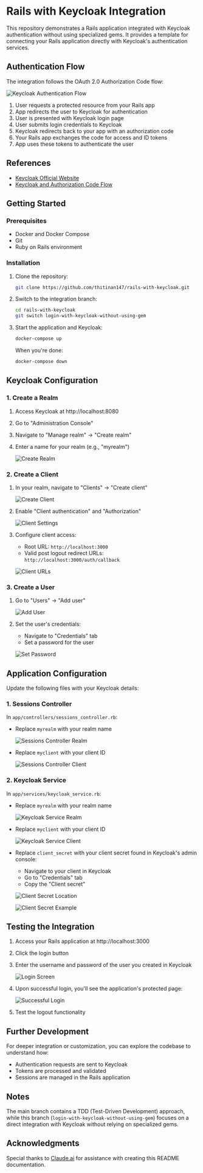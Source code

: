 # Rails with Keycloak Integration

This repository demonstrates a Rails application integrated with Keycloak authentication without using specialized gems. It provides a template for connecting your Rails application directly with Keycloak's authentication services.

## Authentication Flow

The integration follows the OAuth 2.0 Authorization Code flow:

![Keycloak Authentication Flow](https://github.com/user-attachments/assets/IMAGE_ID_PLACEHOLDER)

1. User requests a protected resource from your Rails app
2. App redirects the user to Keycloak for authentication
3. User is presented with Keycloak login page
4. User submits login credentials to Keycloak
5. Keycloak redirects back to your app with an authorization code
6. Your Rails app exchanges the code for access and ID tokens
7. App uses these tokens to authenticate the user

## References
- [Keycloak Official Website](https://www.keycloak.org/)
- [Keycloak and Authorization Code Flow](https://embriq.no/en/news/keycloak-and-authorization-code-flow/)

## Getting Started

### Prerequisites

- Docker and Docker Compose
- Git
- Ruby on Rails environment

### Installation

1. Clone the repository:
   ```bash
   git clone https://github.com/thitinan147/rails-with-keycloak.git
   ```

2. Switch to the integration branch:
   ```bash
   cd rails-with-keycloak
   git switch login-with-keycloak-without-using-gem
   ```

3. Start the application and Keycloak:
   ```bash
   docker-compose up
   ```

   When you're done:
   ```bash
   docker-compose down
   ```

## Keycloak Configuration

### 1. Create a Realm

1. Access Keycloak at http://localhost:8080
2. Go to "Administration Console"
3. Navigate to "Manage realm" → "Create realm"
4. Enter a name for your realm (e.g., "myrealm")

   ![Create Realm](https://github.com/user-attachments/assets/be89d430-321b-4fa9-944c-6da11df7247b)

### 2. Create a Client

1. In your realm, navigate to "Clients" → "Create client"

   ![Create Client](https://github.com/user-attachments/assets/233b452e-bc9b-4aec-8a60-cfe5dd3fee62)

2. Enable "Client authentication" and "Authorization"

   ![Client Settings](https://github.com/user-attachments/assets/5b295793-21fa-499e-8308-1199d7761d14)

3. Configure client access:
   - Root URL: `http://localhost:3000`
   - Valid post logout redirect URLs: `http://localhost:3000/auth/callback`

   ![Client URLs](https://github.com/user-attachments/assets/d9f6ce56-037b-4238-8a50-dc1993be8b24)

### 3. Create a User

1. Go to "Users" → "Add user"

   ![Add User](https://github.com/user-attachments/assets/f2d6d313-d349-491f-a118-9092e2714796)

2. Set the user's credentials:
   - Navigate to "Credentials" tab
   - Set a password for the user

   ![Set Password](https://github.com/user-attachments/assets/6e2edead-c202-400c-ae16-6af3e5ea5c7f)

## Application Configuration

Update the following files with your Keycloak details:

### 1. Sessions Controller

In `app/controllers/sessions_controller.rb`:
- Replace `myrealm` with your realm name

   ![Sessions Controller Realm](https://github.com/user-attachments/assets/8e0bd1ee-d12b-4005-a5e4-03d2a8322000)

- Replace `myclient` with your client ID

   ![Sessions Controller Client](https://github.com/user-attachments/assets/8c284021-7a39-45cd-887b-fda3646bfed5)

### 2. Keycloak Service

In `app/services/keycloak_service.rb`:
- Replace `myrealm` with your realm name

   ![Keycloak Service Realm](https://github.com/user-attachments/assets/933a2c0f-52e9-4fb1-9343-fb55a49cfe02)

- Replace `myclient` with your client ID

   ![Keycloak Service Client](https://github.com/user-attachments/assets/6567c677-f73d-41f3-a4ca-b17aca634564)

- Replace `client_secret` with your client secret found in Keycloak's admin console:
  - Navigate to your client in Keycloak
  - Go to "Credentials" tab
  - Copy the "Client secret"

   ![Client Secret Location](https://github.com/user-attachments/assets/8456600e-086c-44e5-88b6-ca7c0867eed6)
   
   ![Client Secret Example](https://github.com/user-attachments/assets/1b3620f6-fd83-4d7d-b4cb-005e27b0b1dd)

## Testing the Integration

1. Access your Rails application at http://localhost:3000
2. Click the login button
3. Enter the username and password of the user you created in Keycloak

   ![Login Screen](https://github.com/user-attachments/assets/048ae0e0-c4f9-4aa1-a4dd-f84c0cf42823)

4. Upon successful login, you'll see the application's protected page:

   ![Successful Login](https://github.com/user-attachments/assets/0412138d-1462-42af-82da-503b3e34a9dc)

5. Test the logout functionality

## Further Development

For deeper integration or customization, you can explore the codebase to understand how:
- Authentication requests are sent to Keycloak
- Tokens are processed and validated
- Sessions are managed in the Rails application

## Notes

The main branch contains a TDD (Test-Driven Development) approach, while this branch (`login-with-keycloak-without-using-gem`) focuses on a direct integration with Keycloak without relying on specialized gems.

## Acknowledgments

Special thanks to [Claude.ai](https://claude.ai) for assistance with creating this README documentation.
